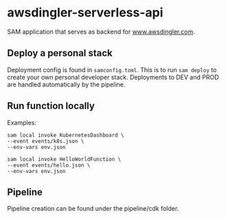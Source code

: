 # awsdingler-serverless-api

SAM application that serves as backend for www.awsdingler.com. 

## Deploy a personal stack

Deployment config is found in `samconfig.toml`. This is to run `sam deploy` to create your own personal developer stack. Deployments to DEV and PROD are handled automatically by the pipeline. 

## Run function locally

Examples:

```
sam local invoke KubernetesDashboard \
--event events/k8s.json \
--env-vars env.json
```

```
sam local invoke HelloWorldFunction \
--event events/hello.json \
--env-vars env.json
```

## Pipeline

Pipeline creation can be found under the pipeline/cdk folder. 